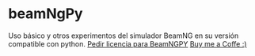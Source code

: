 # beamNgPy
Uso básico y otros experimentos del simulador BeamNG en su versión compatible con python.
[Pedir licencia para BeamNGPY](https://register.beamng.tech/)
[Buy me a Coffe :)](https://www.buymeacoffee.com/Hector290601)
